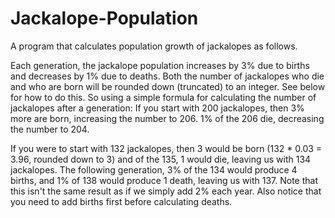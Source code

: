 # Jackalope-Population
A program that calculates population growth of jackalopes as follows. 

Each generation, the jackalope population increases by 3% due to births and decreases by 1% due to deaths. Both the number of jackalopes who die and who are born will be rounded down (truncated) to an integer. See below for how to do this. So using a simple formula for calculating the number of jackalopes after a generation: If you start with 200 jackalopes, then 3% more are born, increasing the number to 206. 1% of the 206 die, decreasing the number to 204.

If you were to start with 132 jackalopes, then 3 would be born (132 * 0.03 = 3.96, rounded down to 3) and of the 135, 1 would die, leaving us with 134 jackalopes. The following generation, 3% of the 134 would produce 4 births, and 1% of 138 would produce 1 death, leaving us with 137. Note that this isn't the same result as if we simply add 2% each year. Also notice that you need to add births first before calculating deaths.
